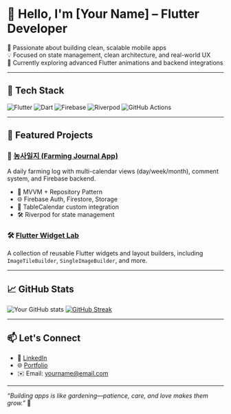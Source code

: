 # 👋 Hello, I'm [Your Name] – Flutter Developer

🚀 Passionate about building clean, scalable mobile apps  
💡 Focused on state management, clean architecture, and real-world UX  
🌱 Currently exploring advanced Flutter animations and backend integrations

---

## 🧰 Tech Stack

![Flutter](https://img.shields.io/badge/Flutter-02569B?style=flat&logo=flutter&logoColor=white)
![Dart](https://img.shields.io/badge/Dart-0175C2?style=flat&logo=dart&logoColor=white)
![Firebase](https://img.shields.io/badge/Firebase-ffca28?style=flat&logo=firebase&logoColor=black)
![Riverpod](https://img.shields.io/badge/Riverpod-5C2D91?style=flat&logo=pub&logoColor=white)
![GitHub Actions](https://img.shields.io/badge/GitHub%20Actions-2088FF?style=flat&logo=github-actions&logoColor=white)

---

## 📌 Featured Projects

### 📒 [농사일지 (Farming Journal App)](https://github.com/yourusername/nongsa-ilji)

A daily farming log with multi-calendar views (day/week/month), comment system, and Firebase backend.

- 🧱 MVVM + Repository Pattern
- 🌐 Firebase Auth, Firestore, Storage
- 📆 TableCalendar custom integration
- 🛠 Riverpod for state management

### 🛠 [Flutter Widget Lab](https://github.com/yourusername/flutter-widget-lab)

A collection of reusable Flutter widgets and layout builders, including `ImageTileBuilder`, `SingleImageBuilder`, and more.

---

## 📈 GitHub Stats

![Your GitHub stats](https://github-readme-stats.vercel.app/api?username=yourusername&show_icons=true&theme=tokyonight&hide_title=true)
[![GitHub Streak](https://streak-stats.demolab.com?user=yourusername&theme=tokyonight)](https://git.io/streak-stats)

---

## 📫 Let's Connect

- 💼 [LinkedIn](https://linkedin.com/in/yourprofile)
- 🌐 [Portfolio](https://yourportfolio.com)
- ✉️ Email: yourname@email.com

---

_“Building apps is like gardening—patience, care, and love makes them grow.”_ 🌱
